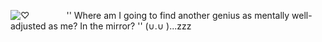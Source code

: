 ![♡](https://i.postimg.cc/Vv3qQ61c/hertamei.png) 
⠀⠀⠀⠀⠀                        '' Where am I going to find another genius as mentally well-adjusted as me? In the mirror? '' (∪.∪ )...zzz
